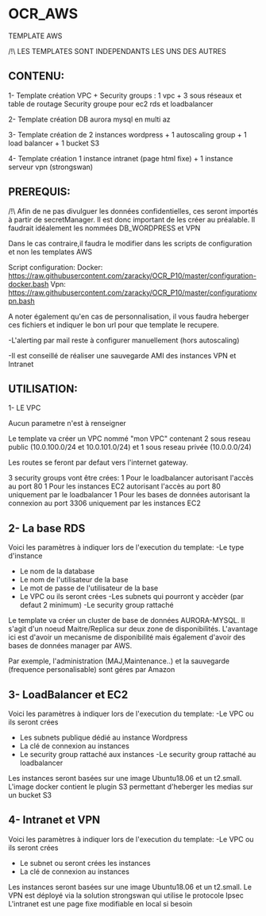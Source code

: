 # OCR_AWS
TEMPLATE AWS

/!\ LES TEMPLATES SONT INDEPENDANTS LES UNS DES AUTRES


## CONTENU:

1- Template création VPC + Security groups :
    1 vpc + 3 sous réseaux et table de routage
    Security groupe pour ec2 rds et loadbalancer

2- Template création DB aurora mysql en multi az

3- Template création de 2 instances wordpress + 1 autoscaling group + 1 load balancer + 1 bucket S3

4- Template création 1 instance intranet (page html fixe) + 1 instance serveur vpn (strongswan)


## PREREQUIS:
 
/!\ Afin de ne pas divulguer  les données confidentielles, ces seront importés à partir de secretManager. Il est donc important de les créer au préalable.
Il faudrait idéalement les nommées DB_WORDPRESS et VPN

Dans le cas contraire,il faudra le modifier dans les scripts de configuration et non les templates AWS

Script configuration:
Docker: https://raw.githubusercontent.com/zaracky/OCR_P10/master/configuration-docker.bash
Vpn: https://raw.githubusercontent.com/zaracky/OCR_P10/master/configurationvpn.bash

A noter également qu'en cas de personnalisation, il vous faudra heberger ces fichiers et indiquer le bon url pour que template le recupere.

-L'alerting par mail reste à configurer manuellement (hors autoscaling)

-Il est conseillé de réaliser une sauvegarde AMI des instances VPN et Intranet


## UTILISATION:

1- LE VPC

Aucun parametre n'est à renseigner

Le template va créer un VPC nommé "mon VPC" contenant 2 sous reseau public (10.0.100.0/24 et 10.0.101.0/24) et 1 sous reseau privée (10.0.0.0/24)

Les routes se feront par defaut vers l'internet gateway.

3 security groups vont être crées:
1 Pour le loadbalancer autorisant l'accès au port 80
1 Pour les instances EC2 autorisant l'accès au port 80 uniquement par le loadbalancer
1 Pour les bases de données autorisant la connexion au port 3306 uniquement par les instances EC2


## 2- La base RDS

Voici les paramètres à indiquer lors de l'execution du template:
-Le type d'instance
- Le nom de la database
- Le nom de l'utilisateur de la base
- Le mot de passe de l'utilisateur de la base
- Le VPC ou ils seront crées
-Les subnets qui pourront y accèder (par defaut 2 minimum)
-Le security group rattaché

Le template va créer un cluster de base de données AURORA-MYSQL. Il s'agit d'un noeud Maitre/Replica sur deux zone de disponibilités.
L'avantage ici est d'avoir un mecanisme de disponibilité mais également d'avoir des bases de données manager par AWS.

Par exemple, l'administration (MAJ,Maintenance..) et la sauvegarde (frequence personalisable) sont géres par Amazon

## 3- LoadBalancer et EC2

Voici les paramètres à indiquer lors de l'execution du template:
-Le VPC ou ils seront crées
- Les subnets publique dédié au instance Wordpress
- La clé de connexion au instances
- Le security group rattaché aux instances
-Le security group rattaché au loadbalancer

Les instances seront basées sur une image Ubuntu18.06 et un t2.small.
L'image docker contient le plugin S3 permettant d'heberger les medias sur un bucket S3

## 4- Intranet et VPN

Voici les paramètres à indiquer lors de l'execution du template:
-Le VPC ou ils seront crées
- Le subnet ou seront crées les instances
- La clé de connexion au instances

Les instances seront basées sur une image Ubuntu18.06 et un t2.small.
Le VPN est déployé via la solution strongswan qui utilise le protocole Ipsec
L'intranet est une page fixe modifiable en local si besoin

